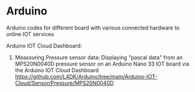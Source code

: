 # Arduino
Arduino codes for different board with various connected hardware to online IOT services

Arduino IOT Cloud Dashboard: 

1. Meassuring Pressure sensor data:
Displaying "pascal data" from an MPS20N0040D pressure sensor on an Arduino Nano 33 IOT board via the Arduino IOT Cloud Dashboard
https://github.com/L4DK/Arduino/tree/main/Arduino-IOT-Cloud/Sensor/Pressure/MPS20N0040D
